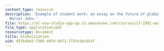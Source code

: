 ```yaml
---
content_type: resource
description: 'Example of student work: an essay on the future of globalization by
  Mariel John.'
file: https://ol-ocw-studio-app-qa.s3.amazonaws.com/courses/17-199j-working-in-a-global-economy-fall-2005/45fb4b02f305ddf4db71773fe10cb537_Globalization2.pdf
file_type: application/pdf
resourcetype: Document
title: Globalization
uid: 45fb4b02-f305-ddf4-db71-773fe10cb537
---
```

